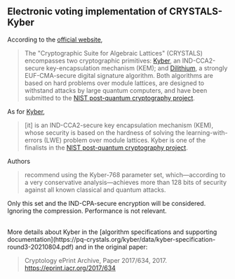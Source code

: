## Electronic voting implementation of CRYSTALS-Kyber

According to the [official website](https://pq-crystals.org),

>The "Cryptographic Suite for Algebraic Lattices" (CRYSTALS) encompasses two cryptographic primitives: [Kyber](https://pq-crystals.org/kyber/index.shtml), an IND-CCA2-secure key-encapsulation mechanism (KEM); and [Dilithium](https://pq-crystals.org/dilithium/index.shtml), a strongly EUF-CMA-secure digital signature algorithm. Both algorithms are based on hard problems over module lattices, are designed to withstand attacks by large quantum computers, and have been submitted to the [NIST post-quantum cryptography project](https://csrc.nist.gov/Projects/Post-Quantum-Cryptography).

As for [Kyber](https://pq-crystals.org/kyber),

>[it] is an IND-CCA2-secure key encapsulation mechanism (KEM), whose security is based on the hardness of solving the learning-with-errors (LWE) problem over module lattices. Kyber is one of the finalists in the [NIST post-quantum cryptography project](https://csrc.nist.gov/Projects/Post-Quantum-Cryptography).

Authors

>recommend using the Kyber-768 parameter set, which—according to a very conservative analysis—achieves more than 128 bits of security against all known classical and quantum attacks.

Only this set and the IND-CPA-secure encryption will be considered. Ignoring the compression. Performance is not relevant.

<br />
More details about Kyber in the [algorithm specifications and supporting documentation](https://pq-crystals.org/kyber/data/kyber-specification-round3-20210804.pdf) and in the original paper:

>Cryptology ePrint Archive, Paper 2017/634, 2017. https://eprint.iacr.org/2017/634
